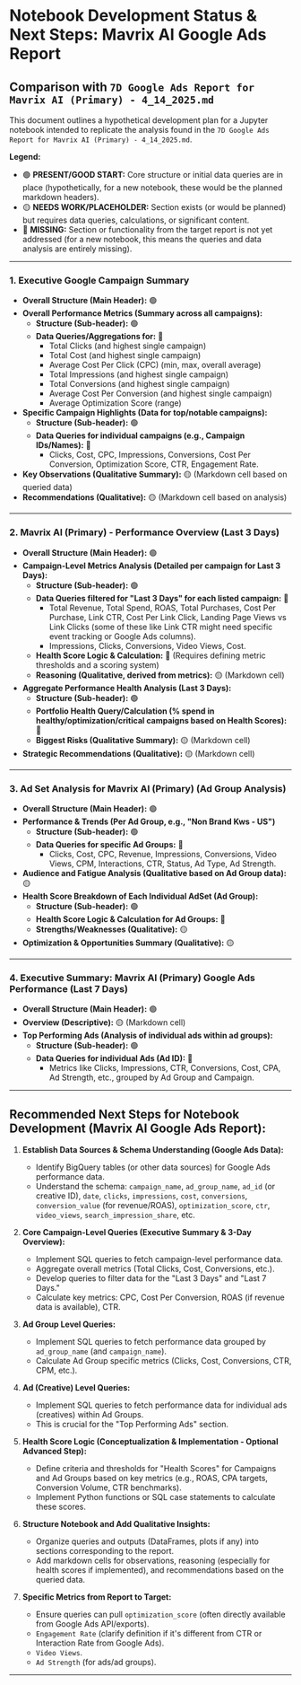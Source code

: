 # Notebook Development Status & Next Steps: Mavrix AI Google Ads Report

## Comparison with `7D Google Ads Report for Mavrix AI (Primary) - 4_14_2025.md`

This document outlines a hypothetical development plan for a Jupyter notebook intended to replicate the analysis found in the `7D Google Ads Report for Mavrix AI (Primary) - 4_14_2025.md`.

**Legend:**
*   🟢 **PRESENT/GOOD START:** Core structure or initial data queries are in place (hypothetically, for a new notebook, these would be the planned markdown headers).
*   🟡 **NEEDS WORK/PLACEHOLDER:** Section exists (or would be planned) but requires data queries, calculations, or significant content.
*   🔴 **MISSING:** Section or functionality from the target report is not yet addressed (for a new notebook, this means the queries and data analysis are entirely missing).

---

### 1. **Executive Google Campaign Summary**
*   **Overall Structure (Main Header):** 🟢
*   **Overall Performance Metrics (Summary across all campaigns):**
    *   **Structure (Sub-header):** 🟢
    *   **Data Queries/Aggregations for:** 🔴
        *   Total Clicks (and highest single campaign)
        *   Total Cost (and highest single campaign)
        *   Average Cost Per Click (CPC) (min, max, overall average)
        *   Total Impressions (and highest single campaign)
        *   Total Conversions (and highest single campaign)
        *   Average Cost Per Conversion (and highest single campaign)
        *   Average Optimization Score (range)
*   **Specific Campaign Highlights (Data for top/notable campaigns):**
    *   **Structure (Sub-header):** 🟢
    *   **Data Queries for individual campaigns (e.g., Campaign IDs/Names):** 🔴
        *   Clicks, Cost, CPC, Impressions, Conversions, Cost Per Conversion, Optimization Score, CTR, Engagement Rate.
*   **Key Observations (Qualitative Summary):** 🟡 (Markdown cell based on queried data)
*   **Recommendations (Qualitative):** 🟡 (Markdown cell based on analysis)

---

### 2. **Mavrix AI (Primary) - Performance Overview (Last 3 Days)**
*   **Overall Structure (Main Header):** 🟢
*   **Campaign-Level Metrics Analysis (Detailed per campaign for Last 3 Days):**
    *   **Structure (Sub-header):** 🟢
    *   **Data Queries filtered for "Last 3 Days" for each listed campaign:** 🔴
        *   Total Revenue, Total Spend, ROAS, Total Purchases, Cost Per Purchase, Link CTR, Cost Per Link Click, Landing Page Views vs Link Clicks (some of these like Link CTR might need specific event tracking or Google Ads columns).
        *   Impressions, Clicks, Conversions, Video Views, Cost.
    *   **Health Score Logic & Calculation:** 🔴 (Requires defining metric thresholds and a scoring system)
    *   **Reasoning (Qualitative, derived from metrics):** 🟡 (Markdown cell)
*   **Aggregate Performance Health Analysis (Last 3 Days):**
    *   **Structure (Sub-header):** 🟢
    *   **Portfolio Health Query/Calculation (% spend in healthy/optimization/critical campaigns based on Health Scores):** 🔴
    *   **Biggest Risks (Qualitative Summary):** 🟡 (Markdown cell)
*   **Strategic Recommendations (Qualitative):** 🟡 (Markdown cell)

---

### 3. **Ad Set Analysis for Mavrix AI (Primary) (Ad Group Analysis)**
*   **Overall Structure (Main Header):** 🟢
*   **Performance & Trends (Per Ad Group, e.g., "Non Brand Kws - US")**
    *   **Structure (Sub-header):** 🟢
    *   **Data Queries for specific Ad Groups:** 🔴
        *   Clicks, Cost, CPC, Revenue, Impressions, Conversions, Video Views, CPM, Interactions, CTR, Status, Ad Type, Ad Strength.
*   **Audience and Fatigue Analysis (Qualitative based on Ad Group data):** 🟡
*   **Health Score Breakdown of Each Individual AdSet (Ad Group):**
    *   **Structure (Sub-header):** 🟢
    *   **Health Score Logic & Calculation for Ad Groups:** 🔴
    *   **Strengths/Weaknesses (Qualitative):** 🟡
*   **Optimization & Opportunities Summary (Qualitative):** 🟡

---

### 4. **Executive Summary: Mavrix AI (Primary) Google Ads Performance (Last 7 Days)**
*   **Overall Structure (Main Header):** 🟢
*   **Overview (Descriptive):** 🟡 (Markdown cell)
*   **Top Performing Ads (Analysis of individual ads within ad groups):**
    *   **Structure (Sub-header):** 🟢
    *   **Data Queries for individual Ads (Ad ID):** 🔴
        *   Metrics like Clicks, Impressions, CTR, Conversions, Cost, CPA, Ad Strength, etc., grouped by Ad Group and Campaign.

---

## Recommended Next Steps for Notebook Development (Mavrix AI Google Ads Report):

1.  **Establish Data Sources & Schema Understanding (Google Ads Data):**
    *   Identify BigQuery tables (or other data sources) for Google Ads performance data.
    *   Understand the schema: `campaign_name`, `ad_group_name`, `ad_id` (or creative ID), `date`, `clicks`, `impressions`, `cost`, `conversions`, `conversion_value` (for revenue/ROAS), `optimization_score`, `ctr`, `video_views`, `search_impression_share`, etc.

2.  **Core Campaign-Level Queries (Executive Summary & 3-Day Overview):**
    *   Implement SQL queries to fetch campaign-level performance data.
    *   Aggregate overall metrics (Total Clicks, Cost, Conversions, etc.).
    *   Develop queries to filter data for the "Last 3 Days" and "Last 7 Days."
    *   Calculate key metrics: CPC, Cost Per Conversion, ROAS (if revenue data is available), CTR.

3.  **Ad Group Level Queries:**
    *   Implement SQL queries to fetch performance data grouped by `ad_group_name` (and `campaign_name`).
    *   Calculate Ad Group specific metrics (Clicks, Cost, Conversions, CTR, CPM, etc.).

4.  **Ad (Creative) Level Queries:**
    *   Implement SQL queries to fetch performance data for individual ads (creatives) within Ad Groups.
    *   This is crucial for the "Top Performing Ads" section.

5.  **Health Score Logic (Conceptualization & Implementation - Optional Advanced Step):**
    *   Define criteria and thresholds for "Health Scores" for Campaigns and Ad Groups based on key metrics (e.g., ROAS, CPA targets, Conversion Volume, CTR benchmarks).
    *   Implement Python functions or SQL case statements to calculate these scores.

6.  **Structure Notebook and Add Qualitative Insights:**
    *   Organize queries and outputs (DataFrames, plots if any) into sections corresponding to the report.
    *   Add markdown cells for observations, reasoning (especially for health scores if implemented), and recommendations based on the queried data.

7.  **Specific Metrics from Report to Target:**
    *   Ensure queries can pull `optimization_score` (often directly available from Google Ads API/exports).
    *   `Engagement Rate` (clarify definition if it's different from CTR or Interaction Rate from Google Ads).
    *   `Video Views`.
    *   `Ad Strength` (for ads/ad groups).

--- 